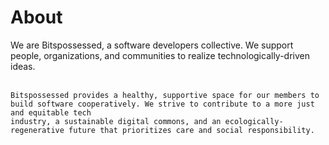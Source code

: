 ---
---

# About

  <div class="grid-item">
    We are Bitspossessed, a software developers collective. We support people, organizations, and communities to realize technologically-driven ideas.<br><br>

    Bitspossessed provides a healthy, supportive space for our members to build software cooperatively. We strive to contribute to a more just and equitable tech
    industry, a sustainable digital commons, and an ecologically-regenerative future that prioritizes care and social responsibility.

  </div>
